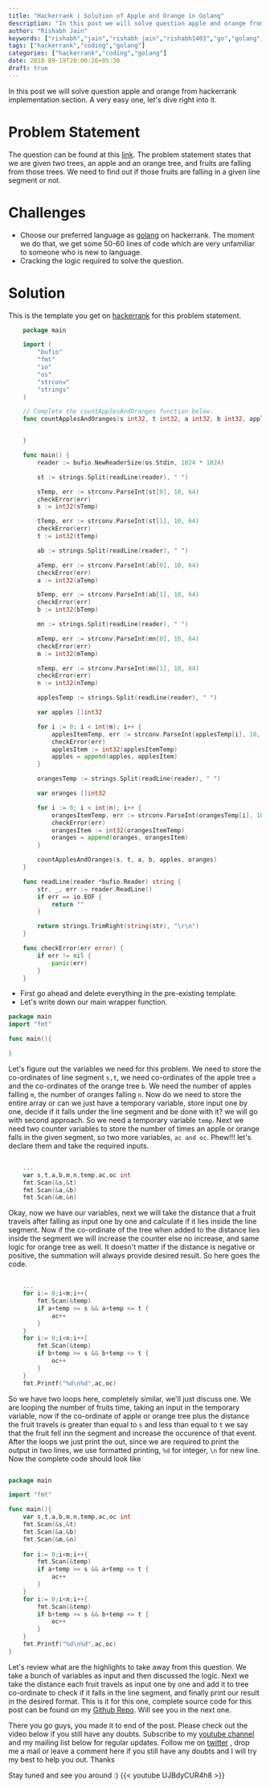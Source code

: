 ```yaml
---
title: "Hackerrank | Solution of Apple and Orange in Golang"
description: "In this post we will solve question apple and orange from hackerrank implementation section. A very easy one, let's dive right into it."
author: "Rishabh Jain"
keywords: ["rishabh","jain","rishabh jain","rishabh1403","go","golang","hackerrank","apple and orange","hackerrank solutions","blog","competitive","coding","programming","tech","technology"]
tags: ["hackerrank","coding","golang"]
categories: ["hackerrank","coding","golang"]
date: 2018-09-19T20:00:26+05:30
draft: true
---
```

In this post we will solve question apple and orange from hackerrank implementation section. A very easy one, let's dive right into it.
<!--more-->
# Problem Statement
The question can be found at this [link](https://www.hackerrank.com/challenges/apple-and-orange/problem). The problem statement states that we are given two trees, an apple and an orange tree, and fruits are falling from those trees. We need to find out if those fruits are falling in a given line segment or not.

# Challenges

* Choose our preferred language as [golang](https://golang.org/) on hackerrank. The moment we do that, we get some 50-60 lines of code which are very unfamiliar to someone who is new to language.
* Cracking the logic required to solve the question.

# Solution

This is the template you get on [hackerrank](https://www.hackerrank.com/) for this problem statement.

```go
    package main

    import (
        "bufio"
        "fmt"
        "io"
        "os"
        "strconv"
        "strings"
    )

    // Complete the countApplesAndOranges function below.
    func countApplesAndOranges(s int32, t int32, a int32, b int32, apples []int32, oranges []int32) {


    }

    func main() {
        reader := bufio.NewReaderSize(os.Stdin, 1024 * 1024)

        st := strings.Split(readLine(reader), " ")

        sTemp, err := strconv.ParseInt(st[0], 10, 64)
        checkError(err)
        s := int32(sTemp)

        tTemp, err := strconv.ParseInt(st[1], 10, 64)
        checkError(err)
        t := int32(tTemp)

        ab := strings.Split(readLine(reader), " ")

        aTemp, err := strconv.ParseInt(ab[0], 10, 64)
        checkError(err)
        a := int32(aTemp)

        bTemp, err := strconv.ParseInt(ab[1], 10, 64)
        checkError(err)
        b := int32(bTemp)

        mn := strings.Split(readLine(reader), " ")

        mTemp, err := strconv.ParseInt(mn[0], 10, 64)
        checkError(err)
        m := int32(mTemp)

        nTemp, err := strconv.ParseInt(mn[1], 10, 64)
        checkError(err)
        n := int32(nTemp)

        applesTemp := strings.Split(readLine(reader), " ")

        var apples []int32

        for i := 0; i < int(m); i++ {
            applesItemTemp, err := strconv.ParseInt(applesTemp[i], 10, 64)
            checkError(err)
            applesItem := int32(applesItemTemp)
            apples = append(apples, applesItem)
        }

        orangesTemp := strings.Split(readLine(reader), " ")

        var oranges []int32

        for i := 0; i < int(n); i++ {
            orangesItemTemp, err := strconv.ParseInt(orangesTemp[i], 10, 64)
            checkError(err)
            orangesItem := int32(orangesItemTemp)
            oranges = append(oranges, orangesItem)
        }

        countApplesAndOranges(s, t, a, b, apples, oranges)
    }

    func readLine(reader *bufio.Reader) string {
        str, _, err := reader.ReadLine()
        if err == io.EOF {
            return ""
        }

        return strings.TrimRight(string(str), "\r\n")
    }

    func checkError(err error) {
        if err != nil {
            panic(err)
        }
    }


```
* First go ahead and delete everything in the pre-existing template.
* Let's write down our main wrapper function.

```go
package main
import "fmt"

func main(){

}
```
Let's figure out the variables we need for this problem. We need to store the co-ordinates of line segment `s,t`, we need co-ordinates of the apple tree `a` and the co-ordinates of the orange tree `b`. We need the number of apples falling `m`, the number of oranges falling `n`. Now do we need to store the entire array or can we just have a temporary variable, store input one by one, decide if it falls under the line segment and be done with it? we will go with second approach. So we need a temporary variable `temp`. Next we need two counter variables to store the number of times an apple or orange falls in the given segment, so two more variables, `ac and oc`. Phew!!! let's declare them and take the required inputs.

```go

    ...
    var s,t,a,b,m,n,temp,ac,oc int
    fmt.Scan(&s,&t)
    fmt.Scan(&a,&b)
    fmt.Scan(&m,&n)

```

Okay, now we have our variables, next we will take the distance that a fruit travels after falling as input one by one and calculate if it lies inside the line segment. Now if the co-ordinate of the tree when added to the distance lies inside the segment we will increase the counter else no increase, and same logic for orange tree as well. It doesn't matter if the distance is negative or positive, the summation will always provide desired result. So here goes the code.

```go

	...
    for i:= 0;i<m;i++{
        fmt.Scan(&temp)
        if a+temp >= s && a+temp <= t {
            ac++
        }
    }
    for i:= 0;i<n;i++{
        fmt.Scan(&temp)
        if b+temp >= s && b+temp <= t {
            oc++
        }
    }
    fmt.Printf("%d\n%d",ac,oc)

```

So we have two loops here, completely similar, we'll just discuss one. We are looping the number of fruits time, taking an input in the temporary variable, now if the co-ordinate of apple or orange tree plus the distance the fruit travels is greater than equal to `s` and less than equal to `t` we say that the fruit fell inn the segment and increase the occurence of that event. After the loops we just print the out, since we are required to print the output in two lines, we use formatted printing, `%d` for integer, `\n` for new line. Now the complete code should look like

```go

package main

import "fmt"

func main(){
    var s,t,a,b,m,n,temp,ac,oc int
    fmt.Scan(&s,&t)
    fmt.Scan(&a,&b)
    fmt.Scan(&m,&n)
    
    for i:= 0;i<m;i++{
        fmt.Scan(&temp)
        if a+temp >= s && a+temp <= t {
            ac++
        }
    }
    for i:= 0;i<n;i++{
        fmt.Scan(&temp)
        if b+temp >= s && b+temp <= t {
            oc++
        }
    }
    fmt.Printf("%d\n%d",ac,oc)
}

```

Let's review what are the highlights to take away from this question. We take a bunch of variables as input and then discussed the logic. Next we take the distance each fruit travels as input one by one and add it to tree co-ordinate to check if it falls in the line segment, and finally print our result in the desired format. This is it for this one, complete source code for this post can be found on my [Github Repo](https://github.com/rishabh1403/hackerrank-golang-solutions/blob/master/practice/algorithms/implementation/apple-and-orange.go). Will see you in the next one.

There you go guys, you made it to end of the post. Please check out the video below if you still have any doubts. Subscribe to my [youtube channel](https://www.youtube.com/channel/UC4syrEYE9_fzeVBajZIyHlA) and my mailing list below for regular updates. Follow me on [twitter](https://www.twitter.com/rishabhjain1403) , drop me a mail or leave a comment here if you still have any doubts and I will try my best to help you out. Thanks

Stay tuned and see you around :)
{{< youtube UJBdyCUR4h8 >}}  
